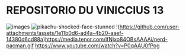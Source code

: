 # REPOSITORIO DU VINICCIUS 13






![images](https://github.com/user-attachments/assets/1e11b0d6-ad4a-4b20-aaef-14380d6cd88a)
![pikachu-shocked-face-stunned](https://github.com/user-attachments/assets/e7d9b920-adec-4c19-810a-5864c47b0480)
!(https://github.com/user-attachments/assets/1e11b0d6-ad4a-4b20-aaef-14380d6cd88a)https://media.tenor.com/ifNjxo84OBsAAAAi/nerd-pacman.gif
https://www.youtube.com/watch?v=P0qAAU0fPog
